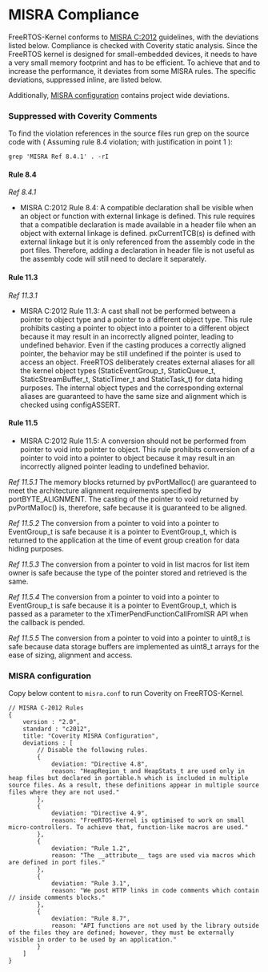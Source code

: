 # MISRA Compliance

FreeRTOS-Kernel conforms to [MISRA C:2012](https://www.misra.org.uk/misra-c)
guidelines, with the deviations listed below. Compliance is checked with
Coverity static analysis. Since the FreeRTOS kernel is designed for
small-embedded devices, it needs to have a very small memory footprint and
has to be efficient. To achieve that and to increase the performance, it
deviates from some MISRA rules. The specific deviations, suppressed inline,
are listed below.

Additionally, [MISRA configuration](#misra-configuration) contains project
wide deviations.

### Suppressed with Coverity Comments
To find the violation references in the source files run grep on the source code
with ( Assuming rule 8.4 violation; with justification in point 1 ):
```
grep 'MISRA Ref 8.4.1' . -rI
```

#### Rule 8.4

_Ref 8.4.1_

- MISRA C:2012 Rule 8.4: A compatible declaration shall be visible when an
        object or function with external linkage is defined.
        This rule requires that a compatible declaration is made available
        in a header file when an object with external linkage is defined.
        pxCurrentTCB(s) is defined with external linkage but it is only
        referenced from the assembly code in the port files. Therefore, adding
        a declaration in header file is not useful as the assembly code will
        still need to declare it separately.

#### Rule 11.3

_Ref 11.3.1_

- MISRA C:2012 Rule 11.3: A cast shall not be performed between a pointer to
        object type and a pointer to a different object type.
        This rule prohibits casting a pointer to object into a pointer to a
        different object because it may result in an incorrectly aligned pointer,
        leading to undefined behavior. Even if the casting produces a correctly
        aligned pointer, the behavior may be still undefined if the pointer is
        used to access an object. FreeRTOS deliberately creates external aliases
        for all the kernel object types (StaticEventGroup_t, StaticQueue_t,
        StaticStreamBuffer_t, StaticTimer_t and StaticTask_t) for data hiding
        purposes. The internal object types and the corresponding external
        aliases are guaranteed to have the same size and alignment which is
        checked using configASSERT.

#### Rule 11.5

- MISRA C:2012 Rule 11.5: A conversion should not be performed from pointer to
        void into pointer to object.
        This rule prohibits conversion of a pointer to void into a pointer to
        object because it may result in an incorrectly aligned pointer leading
        to undefined behavior.

_Ref 11.5.1_
        The memory blocks returned by pvPortMalloc() are guaranteed to meet the
        architecture alignment requirements specified by portBYTE_ALIGNMENT.
        The casting of the pointer to void returned by pvPortMalloc() is,
        therefore, safe because it is guaranteed to be aligned.

_Ref 11.5.2_
        The conversion from a pointer to void into a pointer to EventGroup_t is
        safe because it is a pointer to EventGroup_t, which is returned to the
        application at the time of event group creation for data hiding
        purposes.

_Ref 11.5.3_
        The conversion from a pointer to void in list macros for list item owner
        is safe because the type of the pointer stored and retrieved is the
        same.

_Ref 11.5.4_
        The conversion from a pointer to void into a pointer to EventGroup_t is
        safe because it is a pointer to EventGroup_t, which is passed as a
        parameter to the xTimerPendFunctionCallFromISR API when the callback is
        pended.

_Ref 11.5.5_
        The conversion from a pointer to void into a pointer to uint8_t is safe
        because data storage buffers are implemented as uint8_t arrays for the
        ease of sizing, alignment and access.


### MISRA configuration

Copy below content to `misra.conf` to run Coverity on FreeRTOS-Kernel.

```
// MISRA C-2012 Rules
{
    version : "2.0",
    standard : "c2012",
    title: "Coverity MISRA Configuration",
    deviations : [
        // Disable the following rules.
        {
            deviation: "Directive 4.8",
            reason: "HeapRegion_t and HeapStats_t are used only in heap files but declared in portable.h which is included in multiple source files. As a result, these definitions appear in multiple source files where they are not used."
        },
        {
            deviation: "Directive 4.9",
            reason: "FreeRTOS-Kernel is optimised to work on small micro-controllers. To achieve that, function-like macros are used."
        },
        {
            deviation: "Rule 1.2",
            reason: "The __attribute__ tags are used via macros which are defined in port files."
        },
        {
            deviation: "Rule 3.1",
            reason: "We post HTTP links in code comments which contain // inside comments blocks."
        },
        {
            deviation: "Rule 8.7",
            reason: "API functions are not used by the library outside of the files they are defined; however, they must be externally visible in order to be used by an application."
        }
    ]
}
```
